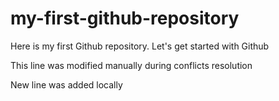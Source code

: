 # my-first-github-repository
Here is my first Github repository. Let's get started with Github

This line was modified manually during conflicts resolution

New line was added locally

